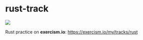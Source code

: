 # rust-track

[![](https://github.com/GarfieldZHU/rust-track/workflows/rust-track/badge.svg)](https://github.com/GarfieldZHU/rust-track/actions?query=workflow%3rust-track)

Rust practice on **exercism.io**: https://exercism.io/my/tracks/rust
